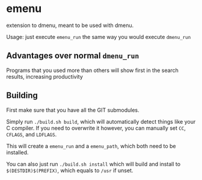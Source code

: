 # emenu
extension to dmenu, meant to be used with dmenu.

Usage: just execute `emenu_run` the same way you would execute `dmenu_run`

## Advantages over normal `dmenu_run`
Programs that you used more than others will show first in the search results,
increasing productivity

## Building
First make sure that you have all the GIT submodules.

Simply run `./build.sh build`, which will automatically detect things like your C compiler.
If you need to overwrite it however, you can manually set `CC`, `CFLAGS`, and `LDFLAGS`.

This will create a `emenu_run` and a `emenu_path`, which both need to be installed.

You can also just run `./build.sh install` which will build and install to `$(DESTDIR)$(PREFIX)`, which equals to `/usr` if unset.
